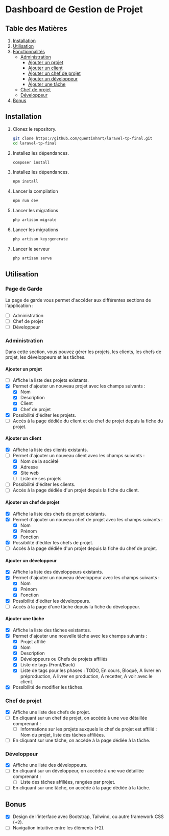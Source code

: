 # Dashboard de Gestion de Projet

## Table des Matières

1. [Installation](#installation)
2. [Utilisation](#utilisation)
3. [Fonctionnalités](#fonctionnalités)
    - [Administration](#administration)
        - [Ajouter un projet](#ajouter-un-projet)
        - [Ajouter un client](#ajouter-un-client)
        - [Ajouter un chef de projet](#ajouter-un-chef-de-projet)
        - [Ajouter un développeur](#ajouter-un-développeur)
        - [Ajouter une tâche](#ajouter-une-tâche)
    - [Chef de projet](#chef-de-projet)
    - [Développeur](#développeur)
4. [Bonus](#bonus)

## Installation

1. Clonez le repository.
    ```bash
    git clone https://github.com/quentinhnrt/laravel-tp-final.git
    cd laravel-tp-final
    ```
2. Installez les dépendances.
    ```bash
    composer install
    ```
3. Installez les dépendances.
    ```bash
    npm install
    ```
4. Lancer la compilation
    ```bash
    npm run dev
    ```
5. Lancer les migrations
    ```bash
    php artisan migrate
    ```
6. Lancer les migrations
    ```bash
    php artisan key:generate
    ```
7. Lancer le serveur
    ```bash
    php artisan serve
    ```

## Utilisation

### Page de Garde

La page de garde vous permet d'accéder aux différentes sections de l'application :

-   [ ] Administration
-   [ ] Chef de projet
-   [ ] Développeur

### Administration

Dans cette section, vous pouvez gérer les projets, les clients, les chefs de projet, les développeurs et les tâches.

#### Ajouter un projet

-   [ ] Affiche la liste des projets existants.
-   [x] Permet d'ajouter un nouveau projet avec les champs suivants :
    -   [x] Nom
    -   [x] Description
    -   [x] Client
    -   [x] Chef de projet
-   [x] Possibilité d'éditer les projets.
-   [ ] Accès à la page dédiée du client et du chef de projet depuis la fiche du projet.

#### Ajouter un client

-   [x] Affiche la liste des clients existants.
-   [ ] Permet d'ajouter un nouveau client avec les champs suivants :
    -   [x] Nom de la société
    -   [x] Adresse
    -   [x] Site web
    -   [ ] Liste de ses projets
-   [ ] Possibilité d'éditer les clients.
-   [ ] Accès à la page dédiée d'un projet depuis la fiche du client.

#### Ajouter un chef de projet

-   [x] Affiche la liste des chefs de projet existants.
-   [x] Permet d'ajouter un nouveau chef de projet avec les champs suivants :
    -   [x] Nom
    -   [x] Prénom
    -   [x] Fonction
-   [x] Possibilité d'éditer les chefs de projet.
-   [ ] Accès à la page dédiée d'un projet depuis la fiche du chef de projet.

#### Ajouter un développeur

-   [x] Affiche la liste des développeurs existants.
-   [x] Permet d'ajouter un nouveau développeur avec les champs suivants :
    -   [x] Nom
    -   [x] Prénom
    -   [x] Fonction
-   [x] Possibilité d'éditer les développeurs.
-   [ ] Accès à la page d'une tâche depuis la fiche du développeur.

#### Ajouter une tâche

-   [x] Affiche la liste des tâches existantes.
-   [x] Permet d'ajouter une nouvelle tâche avec les champs suivants :
    -   [x] Projet affilié
    -   [x] Nom
    -   [x] Description
    -   [x] Développeurs ou Chefs de projets affiliés
    -   [x] Liste de tags (Front/Back)
    -   [x] Liste de tags pour les phases : TODO, En cours, Bloqué, A livrer en préproduction, A livrer en production, A recetter, A voir avec le client.
-   [x] Possibilité de modifier les tâches.

### Chef de projet

-   [x] Affiche une liste des chefs de projet.
-   [ ] En cliquant sur un chef de projet, on accède à une vue détaillée comprenant :
    -   [ ] Informations sur les projets auxquels le chef de projet est affilié : Nom du projet, liste des tâches affiliées.
-   [ ] En cliquant sur une tâche, on accède à la page dédiée à la tâche.

### Développeur

-   [x] Affiche une liste des développeurs.
-   [ ] En cliquant sur un développeur, on accède à une vue détaillée comprenant :
    -   [ ] Liste des tâches affiliées, rangées par projet.
-   [ ] En cliquant sur une tâche, on accède à la page dédiée à la tâche.

## Bonus

-   [x] Design de l'interface avec Bootstrap, Tailwind, ou autre framework CSS (+2).
-   [ ] Navigation intuitive entre les éléments (+2).
